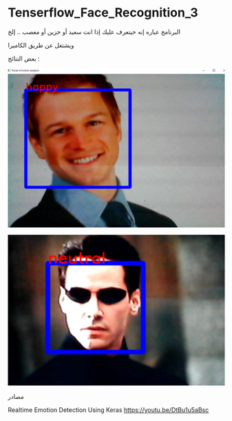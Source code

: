 # Tenserflow_Face_Recognition_3


البرنامج عباره إنه حيتعرف عليك إذا انت سعيد أو حزين أو معصب .. إلخ 

ويشتغل عن طريق الكاميرا 

بعض النتائج : 


![alt text](https://github.com/Rahaf-Aljadaani/Tenserflow_Face_Recognition_3/blob/master/images/21.png?raw=true)

![alt text](https://github.com/Rahaf-Aljadaani/Tenserflow_Face_Recognition_3/blob/master/images/22.png?raw=true)





مصادر


Realtime Emotion Detection Using Keras https://youtu.be/DtBu1u5aBsc

